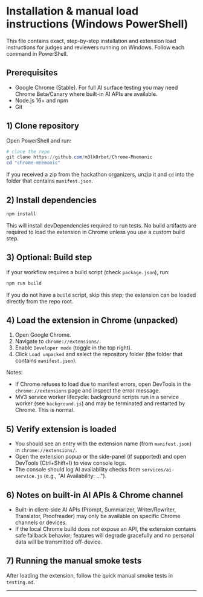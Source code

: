 # Installation & manual load instructions (Windows PowerShell)

This file contains exact, step-by-step installation and extension load instructions for judges and reviewers running on Windows. Follow each command in PowerShell.

## Prerequisites

- Google Chrome (Stable). For full AI surface testing you may need Chrome Beta/Canary where built-in AI APIs are available.
- Node.js 16+ and npm
- Git

## 1) Clone repository

Open PowerShell and run:

```powershell
# clone the repo
git clone https://github.com/m3lk0rbot/Chrome-Mnemonic
cd "chrome-mnemonic"
```

If you received a zip from the hackathon organizers, unzip it and `cd` into the folder that contains `manifest.json`.

## 2) Install dependencies

```powershell
npm install
```

This will install devDependencies required to run tests. No build artifacts are required to load the extension in Chrome unless you use a custom build step.

## 3) Optional: Build step

If your workflow requires a build script (check `package.json`), run:

```powershell
npm run build
```

If you do not have a `build` script, skip this step; the extension can be loaded directly from the repo root.

## 4) Load the extension in Chrome (unpacked)

1. Open Google Chrome.
2. Navigate to `chrome://extensions/`.
3. Enable `Developer mode` (toggle in the top right).
4. Click `Load unpacked` and select the repository folder (the folder that contains `manifest.json`).

Notes:
- If Chrome refuses to load due to manifest errors, open DevTools in the `chrome://extensions` page and inspect the error message.
- MV3 service worker lifecycle: background scripts run in a service worker (see `background.js`) and may be terminated and restarted by Chrome. This is normal.

## 5) Verify extension is loaded

- You should see an entry with the extension name (from `manifest.json`) in `chrome://extensions/`.
- Open the extension popup or the side-panel (if supported) and open DevTools (Ctrl+Shift+I) to view console logs.
- The console should log AI availability checks from `services/ai-service.js` (e.g., "AI Availability: ...").

## 6) Notes on built-in AI APIs & Chrome channel

- Built-in client-side AI APIs (Prompt, Summarizer, Writer/Rewriter, Translator, Proofreader) may only be available on specific Chrome channels or devices.
- If the local Chrome build does not expose an API, the extension contains safe fallback behavior; features will degrade gracefully and no personal data will be transmitted off-device.

## 7) Running the manual smoke tests

After loading the extension, follow the quick manual smoke tests in `testing.md`.

---
 

